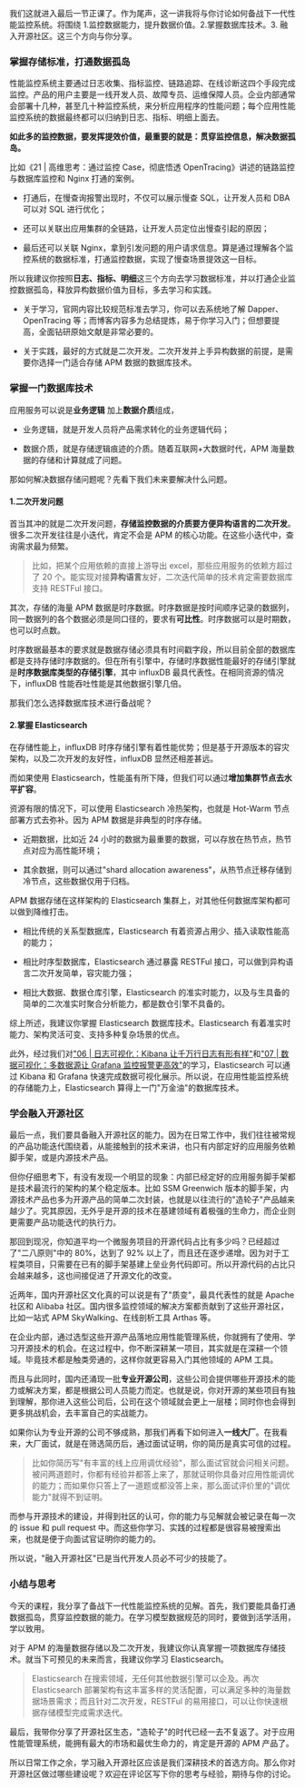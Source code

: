 我们这就进入最后一节正课了。作为尾声，这一讲我将与你讨论如何备战下一代性能监控系统。将围绕 1.监控数据能力，提升数据价值。2.掌握数据库技术。3. 融入开源社区。这三个方向与你分享。

### 掌握存储标准，打通数据孤岛

性能监控系统主要通过日志收集、指标监控、链路追踪、在线诊断这四个手段完成监控。产品的用户主要是一线开发人员、故障专员、运维保障人员。企业内部通常会部署十几种，甚至几十种监控系统，来分析应用程序的性能问题；每个应用性能监控系统的数据最终都可以归纳到日志、指标、明细上面去。

**如此多的监控数据，要发挥提效价值，最重要的就是：贯穿监控信息，解决数据孤岛。**

比如《21 \| 高维思考：通过监控 Case，彻底悟透 OpenTracing》讲述的链路监控与数据库监控和 Nginx 打通的案例。

* 打通后，在慢查询报警出现时，不仅可以展示慢查 SQL，让开发人员和 DBA 可以对 SQL 进行优化；

* 还可以关联出应用集群的全链路，让开发人员定位出慢查引起的原因；

* 最后还可以关联 Nginx，拿到引发问题的用户请求信息。算是通过理解各个监控系统的数据标准，打通监控数据，实现了慢查场景提效这一目标。

所以我建议你按照**日志、指标、明细**这三个方向去学习数据标准，并以打通企业监控数据孤岛，释放异构数据价值为目标，多去学习和实践。

* 关于学习，官网内容比较规范标准去学习，你可以去系统地了解 Dapper、OpenTracing 等；而博客内容多为总结提炼，易于你学习入门；但想要提高，全面钻研原始文献是非常必要的。

* 关于实践，最好的方式就是二次开发。二次开发并上手异构数据的前提，是需要你选择一门适合存储 APM 数据的数据库技术。

### 掌握一门数据库技术

应用服务可以说是**业务逻辑** 加上**数据介质**组成，

* 业务逻辑，就是开发人员将产品需求转化的业务逻辑代码；

* 数据介质，就是存储逻辑痕迹的介质。随着互联网+大数据时代，APM 海量数据的存储和计算就成了问题。

那如何解决数据存储问题呢？先看下我们未来要解决什么问题。

#### 1.二次开发问题

首当其冲的就是二次开发问题，**存储监控数据的介质要方便异构语言的二次开发**。很多二次开发往往是小迭代，肯定不会是 APM 的核心功能。在这些小迭代中，查询需求最为频繁。
> 比如，把某个应用依赖的直接上游导出 excel，那些应用服务的依赖方超过了 20 个。能实现对接**异构语言**友好，二次迭代简单的技术肯定需要数据库支持 RESTFul 接口。

其次，存储的海量 APM 数据是时序数据。时序数据是按时间顺序记录的数据列，同一数据列的各个数据必须是同口径的，要求有**可比性**。时序数据可以是时期数，也可以时点数。

时序数据最基本的要求就是数据存储必须具有时间戳字段，所以目前全部的数据库都是支持存储时序数据的。但在所有引擎中，存储时序数据性能最好的存储引擎就是**时序数据库类型的存储引擎**，其中 influxDB 最具代表性。在相同资源的情况下，influxDB 性能吞吐性能是其他数据引擎几倍。

那我们怎么选择数据库技术进行备战呢？

#### 2.掌握 Elasticsearch

在存储性能上，influxDB 时序存储引擎有着性能优势；但是基于开源版本的容灾架构，以及二次开发的友好性，influxDB 显然还相差甚远。

而如果使用 Elasticsearch，性能虽有所下降，但我们可以通过**增加集群节点去水平扩容**。

资源有限的情况下，可以使用 Elasticsearch 冷热架构，也就是 Hot-Warm 节点部署方式去弥补。因为 APM 数据是非典型的时序存储。

* 近期数据，比如近 24 小时的数据为最重要的数据，可以存放在热节点，热节点对应为高性能环境；

* 其余数据，则可以通过"shard allocation awareness"，从热节点迁移存储到冷节点，这些数据仅用于归档。

APM 数据存储在这样架构的 Elasticsearch 集群上，对其他任何数据库架构都可以做到降维打击。

* 相比传统的关系型数据库，Elasticsearch 有着资源占用少、插入读取性能高的能力；

* 相比时序型数据库，Elasticsearch 通过暴露 RESTFul 接口，可以做到异构语言二次开发简单，容灾能力强；

* 相比大数据、数据仓库引擎，Elasticsearch 的准实时能力，以及与生具备的简单的二次准实时聚合分析能力，都是数仓引擎不具备的。

综上所述，我建议你掌握 Elasticsearch 数据库技术。Elasticsearch 有着准实时能力、架构灵活可变、支持多种复杂场景的优点。

此外，经过我们对["06 \| 日志可视化：Kibana 让千万行日志有形有样"](https://kaiwu.lagou.com/course/courseInfo.htm?courseId=729&sid=20-h5Url-0&buyFrom=2&pageId=1pz4#/detail/pc?id=7055&fileGuid=xxQTRXtVcqtHK6j8)和["07 \| 数据可视化：多数据源让 Grafana 监控报警更高效"](https://kaiwu.lagou.com/course/courseInfo.htm?courseId=729&sid=20-h5Url-0&buyFrom=2&pageId=1pz4#/detail/pc?id=7056&fileGuid=xxQTRXtVcqtHK6j8)的学习，Elasticsearch 可以通过 Kibana 和 Grafana 快速完成数据可视化展示。所以说，在应用性能监控系统的存储能力上，Elasticsearch 算得上一门"万金油"的数据库技术。

### 学会融入开源社区

最后一点，我们要具备融入开源社区的能力。因为在日常工作中，我们往往被常规的产品功能迭代围绕着，从能接触到的技术来讲，也只有内部定好的应用服务依赖脚手架，或是内源技术产品。

但你仔细思考下，有没有发现一个明显的现象：内部已经定好的应用服务脚手架都是技术最流行的架构的某个稳定版本。比如 SSM Greenwich 版本的脚手架，内源技术产品也多为开源产品的简单二次封装，也就是以往流行的"造轮子"产品越来越少了。究其原因，无外乎是开源的技术在基建领域有着极强的生命力，而企业则更需要产品功能迭代的执行力。

那回到现况，你知道平均一个微服务项目的开源代码占比有多少吗？已经超过了"二八原则"中的 80%，达到了 92% 以上了，而且还在逐步递增。因为对于工程类项目，只需要在已有的脚手架基建上垒业务代码即可。所以开源代码的占比只会越来越多，这也间接促进了开源文化的改变。

近两年，国内开源社区文化真的可以说是有了"质变"，最具代表性的就是 Apache 社区和 Alibaba 社区。国内很多监控领域的解决方案都贡献到了这些开源社区，比如一站式 APM SkyWalking、在线剖析工具 Arthas 等。

在企业内部，通过选型这些开源产品落地应用性能管理系统，你就拥有了使用、学习开源技术的机会。在这过程中，你不断深耕某一项目，其实就是在深耕一个领域。毕竟技术都是触类旁通的，这样你就更容易入门其他领域的 APM 工具。

而且与此同时，国内还涌现一批**专业开源公司**，这些公司会提供哪些开源技术的能力或解决方案，都是根据公司人员能力而定。也就是说，你对开源的某些项目有独到理解，那你进入这些公司后，公司在这个领域就会更上一层楼；同时你也会得到更多挑战机会，去丰富自己的实战能力。

如果你认为专业开源的公司不够成熟，那我们再看下如何进入**一线大厂**。在我看来，大厂面试，就是在筛选简历后，通过面试证明，你的简历是真实可信的过程。
> 比如你简历写"有丰富的线上应用调优经验"，那么面试官就会问相关问题。被问两道题时，你都有经验并都答上来了，那就证明你具备对应用性能调优的能力；而如果你只答上了一道题或都没答上来，那么面试评价里的"调优能力"就得不到证明。

而参与开源技术的建设，并得到社区的认可，你的能力与见解就会被记录在每一次的 issue 和 pull request 中。而这些你学习、实践的过程都是很容易被搜索出来，也就是便于向面试官证明你的能力的。

所以说，"融入开源社区"已是当代开发人员必不可少的技能了。

### 小结与思考

今天的课程，我分享了备战下一代性能监控系统的见解。首先，我们要能具备打通数据孤岛，贯穿监控数据的能力。在学习模型数据规范的同时，要做到活学活用，学以致用。

对于 APM 的海量数据存储以及二次开发，我建议你认真掌握一项数据库存储技术。就当下可预见的未来而言，我建议你学习 Elasticsearch。
> Elasticsearch 在搜索领域，无任何其他数据引擎可以企及。再次 Elasticsearch 部署架构有这丰富多样的灵活配置，可以满足多种的海量数据场景需求；而且针对二次开发，RESTFul 的易用接口，可以让你快速根据存储模型完成需求迭代。

最后，我带你分享了开源社区生态，"造轮子"的时代已经一去不复返了。对于应用性能管理系统，能拥有最大的市场和最优生命力的，肯定是开源的 APM 产品了。

所以日常工作之余，学习融入开源社区应该是我们深耕技术的首选方向。那么你对开源社区做过哪些建设呢？欢迎在评论区写下你的思考与经验，期待与你的讨论。
